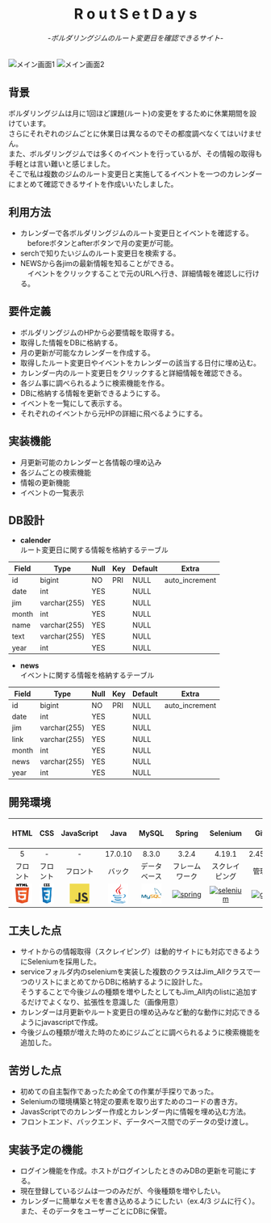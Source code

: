<h1 align="center">R o u t  S e t  D a y s</h1>
<h6 align="center">-ボルダリングジムのルート変更日を確認できるサイト-</h6>

![メイン画面1](https://github.com/nsITGitHub/Climbing/assets/167949592/a10496a8-1260-4272-886d-ff29c6418920)
![メイン画面2](https://github.com/nsITGitHub/Climbing/assets/167949592/d9c115ba-1524-4fbf-b258-0c11d08fe1a4)

## 背景 
ボルダリングジムは月に1回ほど課題(ルート)の変更をするために休業期間を設けています。<br>
さらにそれぞれのジムごとに休業日は異なるのでその都度調べなくてはいけません。<br>
また、ボルダリングジムでは多くのイベントを行っているが、その情報の取得も手軽とは言い難いと感じました。<br>
そこで私は複数のジムのルート変更日と実施してるイベントを一つのカレンダーにまとめて確認できるサイトを作成いいたしました。<br>


## 利用方法
- カレンダーで各ボルダリングジムのルート変更日とイベントを確認する。
　beforeボタンとafterボタンで月の変更が可能。
- serchで知りたいジムのルート変更日を検索する。
- NEWSから各jimの最新情報を知ることができる。<br>
　イベントをクリックすることで元のURLへ行き、詳細情報を確認しに行ける。


## 要件定義
- ボルダリングジムのHPから必要情報を取得する。
- 取得した情報をDBに格納する。
- 月の更新が可能なカレンダーを作成する。
- 取得したルート変更日やイベントをカレンダーの該当する日付に埋め込む。
- カレンダー内のルート変更日をクリックすると詳細情報を確認できる。
- 各ジム事に調べられるように検索機能を作る。
- DBに格納する情報を更新できるようにする。
- イベントを一覧にして表示する。
- それぞれのイベントから元HPの詳細に飛べるようにする。


## 実装機能
- 月更新可能のカレンダーと各情報の埋め込み
- 各ジムごとの検索機能
- 情報の更新機能
- イベントの一覧表示

## DB設計 
- **calender**<br>
  ルート変更日に関する情報を格納するテーブル

 Field | Type         | Null | Key | Default | Extra          
-------|--------------|------|-----|---------|----------------
 id    | bigint       | NO   | PRI | NULL    | auto_increment 
 date  | int          | YES  |     | NULL    |                
 jim   | varchar(255) | YES  |     | NULL    |                
 month | int          | YES  |     | NULL    |                
 name  | varchar(255) | YES  |     | NULL    |                
 text  | varchar(255) | YES  |     | NULL    |                
 year  | int          | YES  |     | NULL    |              


- **news**<br>
  イベントに関する情報を格納するテーブル

 Field | Type         | Null | Key | Default | Extra          
-------|--------------|------|-----|---------|----------------
 id    | bigint       | NO   | PRI | NULL    | auto_increment 
 date  | int          | YES  |     | NULL    |               
 jim   | varchar(255) | YES  |     | NULL    |                
 link  | varchar(255) | YES  |     | NULL    |                
 month | int          | YES  |     | NULL    |                
 news  | varchar(255) | YES  |     | NULL    |                
 year  | int          | YES  |     | NULL    |                


## 開発環境
HTML|&ensp; CSS &ensp;|JavaScript |Java   |MySQL  |Spring|Selenium|Git |eclipse
:---:|:---:|:---:|:---:|:---:|:---:|:---:|:---:|:---:
5    |-    |-    |17.0.10|8.3.0  |3.2.4　　|4.19.1      |2.45.0 |4.30.0
フロント</span>|フロント|フロント|バック|データベース|フレームワーク|スクレイピング|管理|統合開発
 <a href="https://www.w3.org/html/" target="_blank" rel="noreferrer"> <img src="https://raw.githubusercontent.com/devicons/devicon/master/icons/html5/html5-original-wordmark.svg" alt="html5" width="40" height="40"/> </a> |  <a href="https://www.w3schools.com/css/" target="_blank" rel="noreferrer"> <img src="https://raw.githubusercontent.com/devicons/devicon/master/icons/css3/css3-original-wordmark.svg" alt="css3" width="40" height="40"/> </a>            | <a href="https://developer.mozilla.org/en-US/docs/Web/JavaScript" target="_blank" rel="noreferrer"> <img src="https://raw.githubusercontent.com/devicons/devicon/master/icons/javascript/javascript-original.svg" alt="javascript" width="40" height="40"/> </a>         | <a href="https://www.java.com" target="_blank" rel="noreferrer"> <img src="https://raw.githubusercontent.com/devicons/devicon/master/icons/java/java-original.svg" alt="java" width="40" height="40"/> </a>          |<a href="https://www.mysql.com/" target="_blank" rel="noreferrer"> <img src="https://raw.githubusercontent.com/devicons/devicon/master/icons/mysql/mysql-original-wordmark.svg" alt="mysql" width="40" height="40"/> </a>          | <a href="https://spring.io/" target="_blank" rel="noreferrer"> <img src="https://www.vectorlogo.zone/logos/springio/springio-icon.svg" alt="spring" width="40" height="40"/> </a>                  |<a href="https://www.selenium.dev" target="_blank" rel="noreferrer"> <img src="https://raw.githubusercontent.com/detain/svg-logos/780f25886640cef088af994181646db2f6b1a3f8/svg/selenium-logo.svg" alt="selenium" width="40" height="40"/> </a>  |<a href="https://git-scm.com/" target="_blank" rel="noreferrer"> <img src="https://www.vectorlogo.zone/logos/git-scm/git-scm-icon.svg" alt="git" width="40" height="40"/></a> 　　|<a href="https://willbrains.jp/" target="_blank" rel="noreferrer"> <img src="https://github.com/nsITGitHub/Climbing/blob/master/src/main/resources/static/img/eclipse.jpg" alt="eclipse" width="40" height="40"/></a>

## 工夫した点
- サイトからの情報取得（スクレイピング）は動的サイトにも対応できるようにSeleniumを採用した。
- serviceフォルダ内のseleniumを実装した複数のクラスはJim_Allクラスで一つのリストにまとめてからDBに格納するように設計した。<br>
 そうすることで今後ジムの種類を増やしたとしてもJim_All内のlistに追加するだけでよくなり、拡張性を意識した（画像用意）
- カレンダーは月更新やルート変更日の埋め込みなど動的な動作に対応できるようにjavascriptで作成。
- 今後ジムの種類が増えた時のためにジムごとに調べられるように検索機能を追加した。

## 苦労した点
- 初めての自主製作であったため全ての作業が手探りであった。
- Seleniumの環境構築と特定の要素を取り出すためのコードの書き方。
- JavasScriptでのカレンダー作成とカレンダー内に情報を埋め込む方法。
- フロントエンド、バックエンド、データベース間でのデータの受け渡し。

## 実装予定の機能
- ログイン機能を作成。ホストがログインしたときのみDBの更新を可能にする。
- 現在登録しているジムは一つのみだが、今後種類を増やしたい。
- カレンダーに簡単なメモを書き込めるようにしたい（ex.4/3 ジムに行く）。<br>
  また、そのデータをユーザーごとにDBに保管。

 
